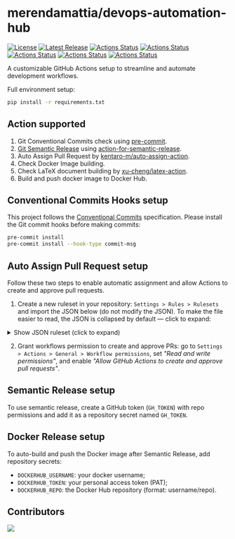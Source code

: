# merendamattia/devops-automation-hub

[![License](https://img.shields.io/badge/License-Apache%202.0-blue.svg)](https://opensource.org/licenses/Apache-2.0)
[![Latest Release](https://img.shields.io/github/v/release/merendamattia/devops-automation-hub?label=release)](https://github.com/merendamattia/devops-automation-hub/releases)
[![Actions Status](https://github.com/merendamattia/devops-automation-hub/actions/workflows/check-docker-image.yaml/badge.svg)](https://github.com/merendamattia/devops-automation-hub/actions)
[![Actions Status](https://github.com/merendamattia/devops-automation-hub/actions/workflows/check-latex-document.yaml/badge.svg)](https://github.com/merendamattia/devops-automation-hub/actions)
[![Actions Status](https://github.com/merendamattia/devops-automation-hub/actions/workflows/conventional-commits-check.yaml/badge.svg)](https://github.com/merendamattia/devops-automation-hub/actions)
[![Actions Status](https://github.com/merendamattia/devops-automation-hub/actions/workflows/semantic-release.yaml/badge.svg)](https://github.com/merendamattia/devops-automation-hub/actions)
[![Actions Status](https://github.com/merendamattia/devops-automation-hub/actions/workflows/docker-release.yaml/badge.svg)](https://github.com/merendamattia/devops-automation-hub/actions)

A customizable GitHub Actions setup to streamline and automate development workflows.

Full environment setup:
```bash
pip install -r requirements.txt
```

## Action supported
1. Git Conventional Commits check using [pre-commit](https://pre-commit.com/).
2. [Git Semantic Release](https://dev.to/sahanonp/how-to-setup-semantic-release-with-github-actions-31f3) using [action-for-semantic-release](https://github.com/marketplace/actions/action-for-semantic-release).
3. Auto Assign Pull Request by [kentaro-m/auto-assign-action](https://github.com/kentaro-m/auto-assign-action/tree/v2.0.0/).
4. Check Docker Image building.
5. Check LaTeX document building by [xu-cheng/latex-action](https://github.com/xu-cheng/latex-action/tree/v3/).
6. Build and push docker image to Docker Hub.

## Conventional Commits Hooks setup

This project follows the [Conventional Commits](https://www.conventionalcommits.org/en/v1.0.0/) specification. Please install the Git commit hooks before making commits:

```bash
pre-commit install
pre-commit install --hook-type commit-msg
```

## Auto Assign Pull Request setup

Follow these two steps to enable automatic assignment and allow Actions to create and approve pull requests.

1) Create a new ruleset in your repository: `Settings > Rules > Rulesets` and import the JSON below (do not modify the JSON). To make the file easier to read, the JSON is collapsed by default — click to expand:

<details>
<summary>Show JSON ruleset (click to expand)</summary>

```json
{
  "id": 5813723,
  "name": "Protect Main",
  "target": "branch",
  "source_type": "Repository",
  "source": "merendamattia/devops-automation-hub",
  "enforcement": "active",
  "conditions": {
    "ref_name": {
      "exclude": [],
      "include": [
        "~DEFAULT_BRANCH"
      ]
    }
  },
  "rules": [
    {
      "type": "deletion"
    },
    {
      "type": "non_fast_forward"
    },
    {
      "type": "pull_request",
      "parameters": {
        "required_approving_review_count": 1,
        "dismiss_stale_reviews_on_push": false,
        "require_code_owner_review": false,
        "require_last_push_approval": false,
        "required_review_thread_resolution": false,
        "automatic_copilot_code_review_enabled": false,
        "allowed_merge_methods": [
          "merge",
          "squash",
          "rebase"
        ]
      }
    },
    {
      "type": "copilot_code_review",
      "parameters": {
        "review_on_push": true,
        "review_draft_pull_requests": false
      }
    }
  ],
  "bypass_actors": [
    {
      "actor_id": 5,
      "actor_type": "RepositoryRole",
      "bypass_mode": "always"
    }
  ]
}
```

</details>

2) Grant workflows permission to create and approve PRs: go to `Settings > Actions > General > Workflow permissions`, set *"Read and write permissions"*, and enable *"Allow GitHub Actions to create and approve pull requests"*.

## Semantic Release setup
To use semantic release, create a GitHub token (`GH_TOKEN`) with repo permissions and add it as a repository secret named `GH_TOKEN`.

## Docker Release setup
To auto-build and push the Docker image after Semantic Release, add repository secrets:
- `DOCKERHUB_USERNAME`: your docker username;
- `DOCKERHUB_TOKEN`: your personal access token (PAT);
- `DOCKERHUB_REPO`: the Docker Hub repository (format: username/repo).


## Contributors
<a href="https://github.com/merendamattia/devops-automation-hub/graphs/contributors">
  <img src="https://contrib.rocks/image?repo=merendamattia/devops-automation-hub" />
</a>
